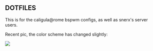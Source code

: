 <h2>DOTFILES</h2>

This is for the caligula@rome bspwm configs, as well as snerx's server users.


Recent pic, the color scheme has changed slightly: 

<img src="https://i.redd.it/9ioonxgbzi3z.png">
